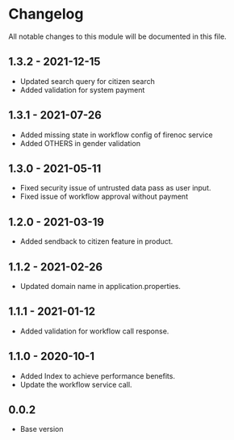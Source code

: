 

# Changelog
All notable changes to this module will be documented in this file.

## 1.3.2 - 2021-12-15
- Updated search query for citizen search
- Added validation for system payment

## 1.3.1 - 2021-07-26
- Added missing state in workflow config of firenoc service
- Added OTHERS in gender validation 

## 1.3.0 - 2021-05-11

- Fixed security issue of untrusted data pass as user input.
- Fixed issue of workflow approval without payment

## 1.2.0 - 2021-03-19

- Added sendback to citizen feature in product.

## 1.1.2 - 2021-02-26

- Updated domain name in application.properties.

## 1.1.1 - 2021-01-12

- Added validation for workflow call response.

## 1.1.0 - 2020-10-1

- Added Index to achieve performance benefits.
- Update the workflow service call.

## 0.0.2

- Base version
